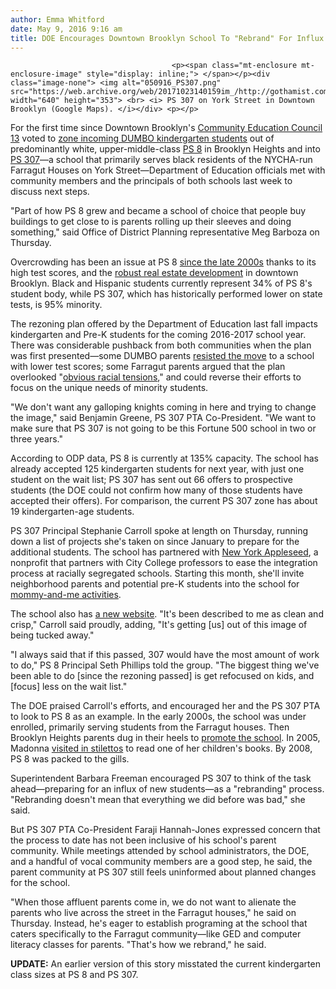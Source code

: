 ```yaml
---
author: Emma Whitford
date: May 9, 2016 9:16 am
title: DOE Encourages Downtown Brooklyn School To "Rebrand" For Influx Of DUMBO Students
---
```


	
										<p><span class="mt-enclosure mt-enclosure-image" style="display: inline;"> </span></p><div class="image-none"> <img alt="050916_PS307.png" src="https://web.archive.org/web/20171023140159im_/http://gothamist.com/attachments/nyc_ewhitford/050916_PS307.png" width="640" height="353"> <br> <i> PS 307 on York Street in Downtown Brooklyn (Google Maps). </i></div> <p></p>

<p>For the first time since Downtown Brooklyn&apos;s <a href="https://web.archive.org/web/20171023140159/https://cec13.org/">Community Education Council 13</a> voted to <a href="https://web.archive.org/web/20171023140159/http://gothamist.com/2016/01/06/brooklyn_school_integration.php">zone incoming DUMBO kindergarten students</a> out of predominantly white, upper-middle-class <a href="https://web.archive.org/web/20171023140159/https://ps8brooklyn.org/">PS 8</a> in Brooklyn Heights and into <a href="https://web.archive.org/web/20171023140159/http://www.ps307.com/">PS 307</a>&#x2014;a school that primarily serves black residents of the NYCHA-run Farragut Houses on York Street&#x2014;Department of Education officials met with community members and the principals of both schools last week to discuss next steps. </p>

<p>&quot;Part of how PS 8 grew and became a school of choice that people buy buildings to get close to is parents rolling up their sleeves and doing something,&quot; said Office of District Planning representative Meg Barboza on Thursday. </p>

<p>Overcrowding has been an issue at PS 8 <a href="https://web.archive.org/web/20171023140159/http://gothamist.com/2008/09/12/a_successful_school_grows_in_brookl.php">since the late 2000s</a> thanks to its high test scores, and the <a href="https://web.archive.org/web/20171023140159/http://www.nytimes.com/2014/09/21/realestate/transforming-a-brooklyn-neighborhood-with-new-condos.html?_r=2">robust real estate development</a> in downtown Brooklyn. Black and Hispanic students currently represent 34% of PS 8&apos;s student body, while PS 307, which has historically performed lower on state tests, is 95% minority. </p>

<p>The rezoning plan offered by the Department of Education last fall impacts kindergarten and Pre-K students for the coming 2016-2017 school year. There was considerable pushback from both communities when the plan was first presented&#x2014;some DUMBO parents <a href="https://web.archive.org/web/20171023140159/http://gothamist.com/2015/09/22/dumbo_school_rezoning_fight.php">resisted the move</a> to a school with lower test scores; some Farragut parents argued that the plan overlooked &quot;<a href="https://web.archive.org/web/20171023140159/http://gothamist.com/2015/10/01/schools_brooklyn_race_class.php">obvious racial tensions</a>,&quot; and could reverse their efforts to focus on the unique needs of minority students.</p>

<p>&quot;We don&apos;t want any galloping knights coming in here and trying to change the image,&quot; said Benjamin Greene, PS 307 PTA Co-President. &quot;We want to make sure that PS 307 is not going to be this Fortune 500 school in two or three years.&quot;</p>

<p>According to ODP data, PS 8 is currently at 135% capacity. The school has already accepted 125 kindergarten students for next year, with just one student on the wait list; PS 307 has sent out 66 offers to prospective students (the DOE could not confirm how many of those students have accepted their offers). For comparison, the current PS 307 zone has about 19 kindergarten-age students. </p>

<p>PS 307 Principal Stephanie Carroll spoke at length on Thursday, running down a list of projects she&apos;s taken on since January to prepare for the additional students. The school has partnered with <a href="https://web.archive.org/web/20171023140159/http://nyappleseed.org/about/">New York Appleseed</a>, a nonprofit that partners with City College professors to ease the integration process at racially segregated schools. Starting this month, she&apos;ll invite neighborhood parents and potential pre-K students into the school for <a href="https://web.archive.org/web/20171023140159/http://www.ps307.org/ps-307-launching-free-mommy-me-playdate-for-2-and-3-year-olds/">mommy-and-me activities</a>.</p>

<p>The school also has <a href="https://web.archive.org/web/20171023140159/http://www.ps307.org/">a new website</a>. &quot;It&apos;s been described to me as clean and crisp,&quot; Carroll said proudly, adding, &quot;It&apos;s getting [us] out of this image of being tucked away.&quot; </p>

<p>&quot;I always said that if this passed, 307 would have the most amount of work to do,&quot; PS 8 Principal Seth Phillips told the group. &quot;The biggest thing we&apos;ve been able to do [since the rezoning passed] is get refocused on kids, and [focus] less on the wait list.&quot; </p>

<p></p>

<p>The DOE praised Carroll&apos;s efforts, and encouraged her and the PS 307 PTA to look to PS 8 as an example. In the early 2000s, the school was under enrolled, primarily serving students from the Farragut houses. Then Brooklyn Heights parents dug in their heels to <a href="https://web.archive.org/web/20171023140159/http://50.56.218.160/archive/category.php?category_id=18&amp;id=10323">promote the school</a>. In 2005, Madonna <a href="https://web.archive.org/web/20171023140159/http://nypost.com/2005/06/08/lady-madonnas-all-write-lotsa-love-for-her-new-kiddie-book/">visited in stilettos</a> to read one of her children&apos;s books. By 2008, PS 8 was packed to the gills. </p>

<p>Superintendent Barbara Freeman encouraged PS 307 to think of the task ahead&#x2014;preparing for an influx of new students&#x2014;as a &quot;rebranding&quot; process. &quot;Rebranding doesn&apos;t mean that everything we did before was bad,&quot; she said. </p>

<p>But PS 307 PTA Co-President Faraji Hannah-Jones expressed concern that the process to date has not been inclusive of his school&apos;s parent community. While meetings attended by school administrators, the DOE, and a handful of vocal community members are a good step, he said, the parent community at PS 307 still feels uninformed about planned changes for the school. </p>

<p>&quot;When those affluent parents come in, we do not want to alienate the parents who live across the street in the Farragut houses,&quot; he said on Thursday. Instead, he&apos;s eager to establish programing at the school that caters specifically to the Farragut community&#x2014;like GED and computer literacy classes for parents. &quot;That&apos;s how we rebrand,&quot; he said. </p>

<p><strong>UPDATE:</strong> An earlier version of this story misstated the current kindergarten class sizes at PS 8 and PS 307. </p>					
										
									
				
